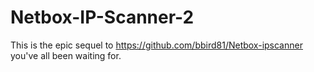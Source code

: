 # Netbox-IP-Scanner-2
This is the epic sequel to https://github.com/bbird81/Netbox-ipscanner you've all been waiting for.
